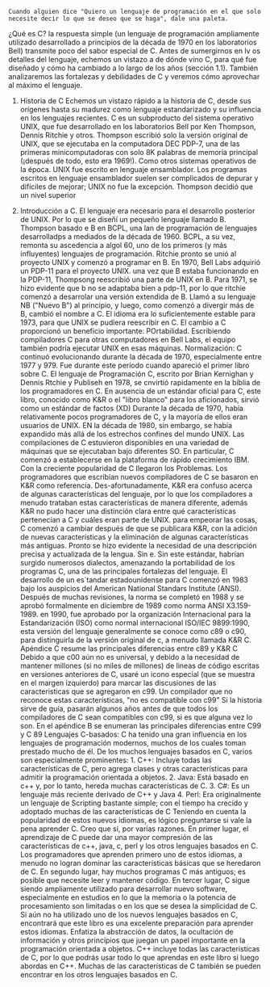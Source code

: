 	Cuando alguien dice "Quiero un lenguaje de programación en el que solo necesite decir lo que se deseo que se haga", dale una paleta.



¿Qué es C? la respuesta simple (un lenguaje de programación ampliamente utilizado desarrollado a principios de la década de 1970 en los laboratorios Bell) transmite poco del sabor especial de C. Antes de sumergirnos en lv os detalles del lenguaje, echemos un vistazo a de dónde vino C, para qué fue diseñado y cómo ha cambiado a lo largo de los años (sección 1.1). También analizaremos las fortalezas y debilidades de C y veremos cómo aprovechar al máximo el lenguaje.



1. Historia de C 
		Echemos un vistazo rápido a la historia de C, desde sus orígenes hasta su madurez 
		como lenguaje estandarizado y su influencia en los lenguajes recientes.
			C es un subproducto del sistema operativo UNIX, que fue desarrollado en los laboratorios Bell por Ken Thompson, Dennis Ritchie y otros. Thompson escribió solo la versión original de UNIX, que se ejecutaba en la computadora DEC PDP-7, una de las primeras minicomputadoras con solo 8K palabras de memoria principal (¡después de todo, esto era 1969!).
			Como otros sistemas operativos de la época. UNIX fue escrito en lenguaje ensamblador. Los programas escritos en lenguaje ensamblador suelen ser complicados de depurar y difíciles de mejorar; UNIX no fue la excepción. Thompson decidió que un nivel superior

2. Introducción a C.
			El lenguaje era necesario para el desarrollo posterior de UNIX. Por lo que se diseñí un pequeño lenguaje llamado B. Thompson basado e B en BCPL, una lan de programación de lenguajes desarrolladps a mediados de la década de 1960. BCPL, a su vez, remonta su ascedencia a algol 60, uno de los primeros (y más influyentes) lenguajes de programación.
				Ritchie pronto se unió al proyecto UNIX y comenzó a programar en B. En 1970, Bell Labs adquirió un PDP-11 para el proyecto UNIX. una vez que B estaba funcionando en la PDP-11, Thompsong reescribió una parte de UNIX en B. Para 1971, se hizo evidente que b no se adaptaba bien a pdp-11, por lo que ritchie comenzó a desarrolar una versión extendida de B. Llamó a su lenguaje NB ("Nuevo B") al principio, y luego, como comenzó a divergir más de B, cambió el nombre a C. El idioma era lo suficientemente estable para 1973, para que UNIX se pudiera reescribir en C. El cambio a C proporcionó un beneficio importante: POrtabilidad. Escribiendo compiladores C para otras computadores en Bell Labs, el equipo también podría ejecutar UNIX en esas máquinas. 
	Normalización:
			C continuó evolucionando durante la década de 1970, especialmente entre 1977 y 979. Fue durante este período cuando apareció el primer libro sobre C. El lenguaje de Programación C, escrito por Brian Kernighan y Dennis Rtchie y Publiseh en 1978, se cnvirtió rapidamente en la biblia de los programadores en C. En ausencia de un estándar oficial para C, este libro, conocido como K&R o el "libro blanco" para los aficionados, sirvió como un estándar de factos (XD)
				Durante la década de 1970, había relativamente pocos programadores de C, y la mayoría de ellos eran usuarios de UNIX. EN la década de 1980, sin embargo, se había expandido más allá de los estrechos confines del mundo UNIX. Las compilaciones de C estuvieron disponibles en una variedad de máquinas que se ejecutaban bajo diferentes SO. En particular, C comenzó a establecerse en la plataforma de rápido crecimiento IBM. 
					Con la creciente popularidad de C llegaron los Problemas. Los programadores que escribían nuevos compiladores de C se basaron en K&R como referencia. Des-afortunadamente, K&R era confuso acerca de algunas características del lenguaje, por lo que los compiladores a menudo trataban estas características de manera diferente, además K&R no pudo hacer una distinción clara entre qué características pertenecían a C y cuáles eran parte de UNIX. para empeorar las cosas, C comenzó a cambiar después de que se publicara K&R, con la adición de nuevas características y la eliminación de algunas características más antiguas. Pronto se hizo evidente la necesidad de una descripción precisa y actualizada de la lengua. Sin e. Sin este estándar, habrían surgido numerosos dialectos, amenazando la portabilidad de los programas C, una de las principales fortalezas del lenguaje.
						El desarrollo de un es´tandar estadounidense para C comenzó en 1983 bajo los auspicios del American National Standars Institute (ANSI). Después de muchas revisiones, la norma se completó en 1988 y se aprobó formalmente en diciembre de 1989 como norma ANSI X3.159-1989. en 1990, fue aprobado por la organización Internacional para la Estandarización (ISO) como normal internacional ISO/IEC 9899:1990, esta versión del lenguaje generalmente se conoce como c89 o c90, para distinguirla de la versión original de c, a menudo llamada K&R C. 
						Apéndice C resume las principales diferencias entre c89 y K&R C 
							Debido a que c00 aún no es universal, y debido a la necesidad de mantener millones (si no miles de millones) de lineas de código escritas en versiones anteriores de C, usaré un icono especial (que se muestra en el margen izquierdo) para marcar las discusiones de las caracteristicas que se agregaron en c99. Un compilador que no reconoce estas características, "no es compatible con c99" Si la historia sirve de guía, pasarán algunos años antes de que todos los compiladores de C sean compatibles con c99, si es que alguna vez lo son. En el apéndice B se enumeran las principales diferencias entre C99 y C
							89
			Lenguajes C-basados:
				C ha tenido una gran influencia en los lenguajes de programación modernos, muchos de los cuales toman prestado mucho de él. De los muchos lenguajes basados en C, varios son especialmente prominentes:
					1. C++: 
						Incluye todas las características de C, pero agrega clases y otras características para admitir la programación orientada a objetos.
					2. Java:
						Está basado en c++ y, por lo tanto, hereda muchas características de C.
					3. C#:
						Es un lenguaje más reciente derivado de C++ y Java
					4. Perl:
						Era originalmente un lenguaje de Scripting bastante simple; con el tiempo ha crecido y adoptado muchas de las características de C 
			Teniendo en cuenta la popularidad de estos nuevos idiomas, es lógico preguntarse si vale la pena aprender C. Creo que sí, por varias razones. En primer lugar, el aprendizaje de C puede dar una mayor compresión de las características de c++, java, c, perl y los otros lenguajes basados en C. Los programadores que aprenden primero uno de estos idiomas, a menudo no logran dominar las características básicas que se heredaron de C. En segundo lugar, hay muchos programas C más antiguos; es posible que necesite leer y mantener código. En tercer lugar, C sigue siendo ampliamente utilizado para desarrollar nuevo software, especialmente en estudios en lo que la memoria o la potencia de procesamiento son limitadas o en los que se desea la simplicidad de C.
				Si aún no ha utilizado uno de los nuevos lenguajes basados en C, encontrará que este libro es una excelente preparación para aprender estos idiomas. Enfatiza la abstracción de datos, la ocultación de información y otros principios que juegan un papel importante en la programación orientada a objetos. C++ incluye todas las caracteristicas de C, por lo que podrás usar todo lo que aprendas en este libro si luego abordas en C++. Muchas de las características de C también se pueden encontrar en los otros lenguajes basados en C.
						
						
						
